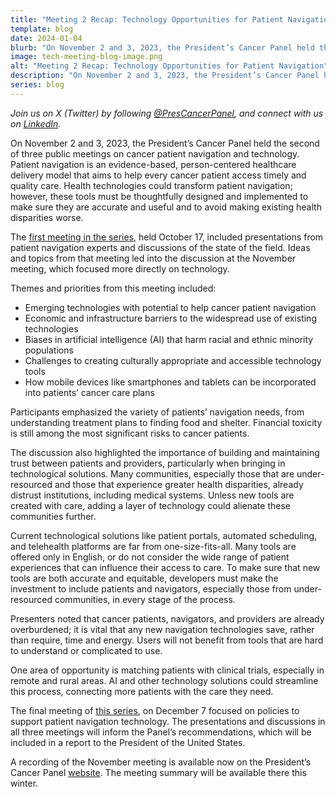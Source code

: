 ```yaml
---
title: "Meeting 2 Recap: Technology Opportunities for Patient Navigation"
template: blog
date: 2024-01-04
blurb: "On November 2 and 3, 2023, the President’s Cancer Panel held the second of three public meetings with key experts to discuss all current and potential uses of technology to support patient navigation. Read our latest blog post to find out more about common themes and priority areas that emerged from this meeting."
image: tech-meeting-blog-image.png
alt: "Meeting 2 Recap: Technology Opportunities for Patient Navigation"
description: "On November 2 and 3, 2023, the President’s Cancer Panel held the second of three public meetings with key experts to discuss all current and potential uses of technology to support patient navigation. Read our latest blog post to find out more about common themes and priority areas that emerged from this meeting."
series: blog
---
```

<div>
<image-with-class
	className="float-right"
	imagewidth="45%"
	src="tech-meeting-blog-image.png"
	alt="Post Technology Opportunities for Patient Navigation">
</image-with-class>
</div>

*Join us on X (Twitter) by following [@PresCancerPanel](https://twitter.com/PresCancerPanel), and connect with us on [LinkedIn](https://www.linkedin.com/company/president's-cancer-panel/).*

On November 2 and 3, 2023, the President’s Cancer Panel held the second of three public meetings on cancer patient navigation and technology. Patient navigation is an evidence-based, person-centered healthcare delivery model that aims to help every cancer patient access timely and quality care. Health technologies could transform patient navigation; however, these tools must be thoughtfully designed and implemented to make sure they are accurate and useful and to avoid making existing health disparities worse.

The [first meeting in the series](/about/blogs/leveraging-technology-to-enhance-patient-navigation/), held October 17, included presentations from patient navigation experts and discussions of the state of the field. Ideas and topics from that meeting led into the discussion at the November meeting, which focused more directly on technology.

Themes and priorities from this meeting included:

- Emerging technologies with potential to help cancer patient navigation
- Economic and infrastructure barriers to the widespread use of existing technologies
- Biases in artificial intelligence (AI) that harm racial and ethnic minority populations
- Challenges to creating culturally appropriate and accessible technology tools
- How mobile devices like smartphones and tablets can be incorporated into patients’ cancer care plans

Participants emphasized the variety of patients’ navigation needs, from understanding treatment plans to finding food and shelter. Financial toxicity is still among the most significant risks to cancer patients.

The discussion also highlighted the importance of building and maintaining trust between patients and providers, particularly when bringing in technological solutions. Many communities, especially those that are under-resourced and those that experience greater health disparities, already distrust institutions, including medical systems. Unless new tools are created with care, adding a layer of technology could alienate these communities further.

Current technological solutions like patient portals, automated scheduling, and telehealth platforms are far from one-size-fits-all. Many tools are offered only in English, or do not consider the wide range of patient experiences that can influence their access to care. To make sure that new tools are both accurate and equitable, developers must make the investment to include patients and navigators, especially those from under-resourced communities, in every stage of the process.

Presenters noted that cancer patients, navigators, and providers are already overburdened; it is vital that any new navigation technologies save, rather than require, time and energy. Users will not benefit from tools that are hard to understand or complicated to use.

One area of opportunity is matching patients with clinical trials, especially in remote and rural areas. AI and other technology solutions could streamline this process, connecting more patients with the care they need.

The final meeting of [this series](/reports/2023/inequities/), on December 7 focused on policies to support patient navigation technology. The presentations and discussions in all three meetings will inform the Panel’s recommendations, which will be included in a report to the President of the United States.

A recording of the November meeting is available now on the President’s Cancer Panel [website](/reports/). The meeting summary will be available there this winter.
